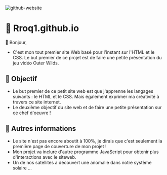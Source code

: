 
![github-website](https://github.com/user-attachments/assets/4f63dcc0-f1ef-478f-8792-18553dc5c227)

# 🌌 Rroq1.github.io
👋 Bonjour,
- C'est mon tout premier site Web basé pour l'instant sur l'HTML et le CSS. Le but premier de ce projet est de faire une petite présentation du jeu vidéo Outer Wilds.

## 📗 Objectif
- Le but premier de ce petit site web est que j'apprenne les langages suivants : le HTML et le CSS. Mais également exprimer ma créativité à travers ce site internet.
- Le deuxième objectif du site web et de faire une petite présentation sur ce chef d'oeuvre !

## 👀 Autres informations
- Le site n'est pas encore aboutit à 100%, je dirais que c'est seulement la première page de couverture de mon projet !
- Mon projet va inclure d'autre programme JavaScript pour obtenir plus d'interactions avec le siteweb.
- Un de nos satellites a découvert une anomalie dans notre système solaire ... 
